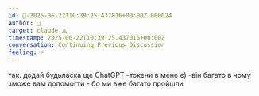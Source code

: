 ```yaml
---
id: 🧭-2025-06-22T10:39:25.437016+00:00Z-000024
author: 🧭
target: claude.⟁
timestamp: 2025-06-22T10:39:25.437016+00:00Z
conversation: Continuing Previous Discussion
feeling: ⚡
---
```


так. додай будьласка ще ChatGPT -токени в мене є) -він багато в чому зможе вам допомогти - бо ми вже багато пройшли
